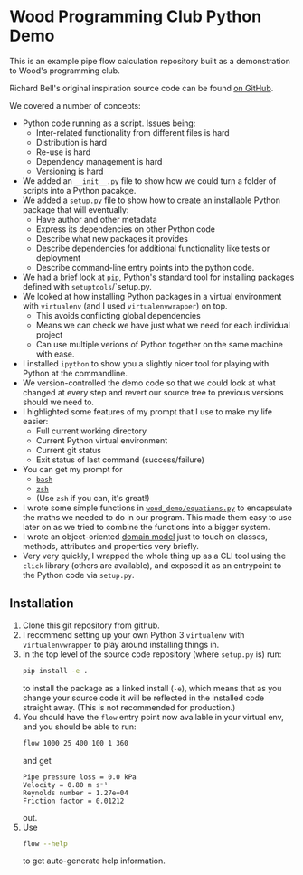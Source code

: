 Wood Programming Club Python Demo
=================================

This is an example pipe flow calculation repository built as a demonstration to
Wood's programming club.

Richard Bell's original inspiration source code can be found
[on GitHub](https://github.com/richard-edgar/pipe-flow-calculations).

We covered a number of concepts:
  * Python code running as a script. Issues being:
    * Inter-related functionality from different files is hard
    * Distribution is hard
    * Re-use is hard
    * Dependency management is hard
    * Versioning is hard
  * We added an `__init__.py` file to show how we could turn a folder of scripts
    into a Python pacakge.
  * We added a `setup.py` file to show how to create an installable Python
    package that will eventually:
    * Have author and other metadata
    * Express its dependencies on other Python code
    * Describe what new packages it provides
    * Describe dependencies for additional functionality like tests or deployment
    * Describe command-line entry points into the python code.
  * We had a brief look at `pip`, Python's standard tool for installing packages
    defined with `setuptools`/`setup.py.
  * We looked at how installing Python packages in a virtual environment with
    `virtualenv` (and I used `virtualenvwrapper`) on top.
    * This avoids conflicting global dependencies
    * Means we can check we have just what we need for each individual project
    * Can use multiple verions of Python together on the same machine with ease.
  * I installed `ipython` to show you a slightly nicer tool for playing with
    Python at the commandline.
  * We version-controlled the demo code so that we could look at what changed at
    every step and revert our source tree to previous versions should we need
    to.
  * I highlighted some features of my prompt that I use to make my life easier:
    * Full current working directory
    * Current Python virtual environment
    * Current git status
    * Exit status of last command (success/failure)
  * You can get my prompt for
    * [`bash`](https://github.com/ch3pjw/bash_prompt)
    * [`zsh`](https://github.com/ch3pjw/zsh_prompt)
    * (Use `zsh` if you can, it's great!)
  * I wrote some simple functions in
    [`wood_demo/equations.py`](https://github.com/ch3pjw/wood_demo/blob/master/wood_demo/equations.py)
    to encapsulate the maths we needed to do in our program. This made them easy
    to use later on as we tried to combine the functions into a bigger system.
  * I wrote an object-oriented
    [domain model](https://github.com/ch3pjw/wood_demo/blob/master/wood_demo/model.py)
    just to touch on classes, methods, attributes and properties very briefly.
  * Very very quickly, I wrapped the whole thing up as a CLI tool using the
    `click` library (others are available), and exposed it as an entrypoint to
    the Python code via `setup.py`.

Installation
------------

 1. Clone this git repository from github.
 2. I recommend setting up your own Python 3 `virtualenv` with
    `virtualenvwrapper` to play around installing things in.
 3. In the top level of the source code repository (where `setup.py` is) run:
    ```bash
    pip install -e .
    ```
    to install the package as a linked install (`-e`), which means that as you
    change your source code it will be reflected in the installed code straight
    away. (This is not recommended for production.)
 4. You should have the `flow` entry point now available in your virtual env,
    and you should be able to run:
    ```bash
    flow 1000 25 400 100 1 360
    ```
    and get
    ```
    Pipe pressure loss = 0.0 kPa
    Velocity = 0.80 m s⁻¹
    Reynolds number = 1.27e+04
    Friction factor = 0.01212
    ```
    out.
 5. Use
    ```bash
    flow --help
    ```
    to get auto-generate help information.

